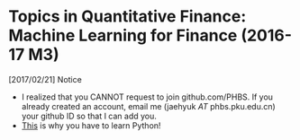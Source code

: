 # Topics in Quantitative Finance: Machine Learning for Finance (2016-17 M3)

[2017/02/21] Notice
* I realized that you CANNOT request to join github.com/PHBS. If you already created an account, email me (jaehyuk _AT_ phbs.pku.edu.cn)  your github ID so that I can add you.
* [This](http://blog.codeeval.com/codeevalblog/2015#.WKwjb1WGOUk=) is why you have to learn Python!
